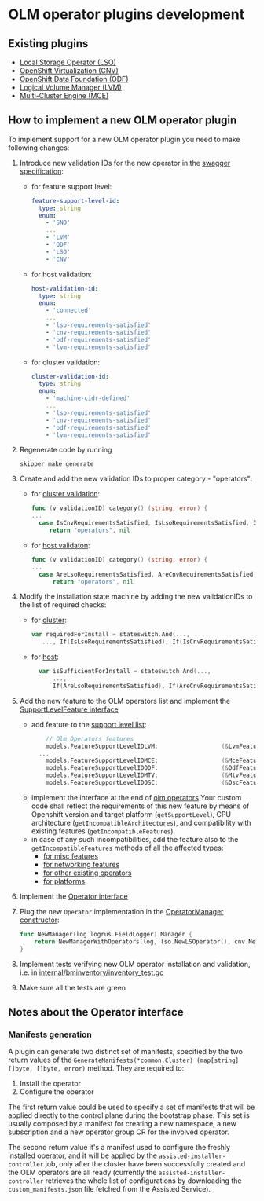 # OLM operator plugins development

## Existing plugins
  - [Local Storage Operator (LSO)](../../internal/operators/lso)
  - [OpenShift Virtualization (CNV)](../../internal/operators/cnv)
  - [OpenShift Data Foundation (ODF)](../../internal/operators/odf)
  - [Logical Volume Manager (LVM)](../../internal/operators/lvm)
  - [Multi-Cluster Engine (MCE)](../../internal/operators/mce)

## How to implement a new OLM operator plugin

To implement support for a new OLM operator plugin you need to make following changes:

 1. Introduce new validation IDs for the new operator in the [swagger specification](../../swagger.yaml):
    - for feature support level:
      ```yaml
      feature-support-level-id:
        type: string
        enum:
          - 'SNO'
          ...
          - 'LVM'
          - 'ODF'
          - 'LSO'
          - 'CNV'
      ```
    - for host validation:
      ```yaml
      host-validation-id:
        type: string
        enum:
          - 'connected'
          ...
          - 'lso-requirements-satisfied'
          - 'cnv-requirements-satisfied'
          - 'odf-requirements-satisfied'
          - 'lvm-requirements-satisfied'
      ```
    - for cluster validation:
      ```yaml
      cluster-validation-id:
        type: string
        enum:
          - 'machine-cidr-defined'
          ...
          - 'lso-requirements-satisfied'
          - 'cnv-requirements-satisfied'
          - 'odf-requirements-satisfied'
          - 'lvm-requirements-satisfied'
      ```
 1. Regenerate code by running
    ```shell script
    skipper make generate
    ```
 1. Create and add the new validation IDs to proper category - "operators":
    - for [cluster validation](../../internal/cluster/validation_id.go):
      ```go
      func (v validationID) category() (string, error) {
      ...
        case IsCnvRequirementsSatisfied, IsLsoRequirementsSatisfied, IsOdfRequirementsSatisfied, IsLvmRequirementsSatisfied:
     	   return "operators", nil
      ```
    - for [host validaton](../../internal/host/validation_id.go):
      ```go
      func (v validationID) category() (string, error) {
      ...
        case AreLsoRequirementsSatisfied, AreCnvRequirementsSatisfied, AreOdfRequirementsSatisfied, AreLvmRequirementsSatisfied:
      		return "operators", nil
      ```
 1. Modify the installation state machine by adding the new validationIDs to the list of required checks:
    - for [cluster](../../internal/cluster/statemachine.go):
      ```go
      var requiredForInstall = stateswitch.And(...,
         ..., If(IsLsoRequirementsSatisfied), If(IsCnvRequirementsSatisfied), If(IsOdfRequirementsSatisfied), If(IsLvmRequirementsSatisfied))
      ```
    - for [host](../../internal/host/statemachine.go):
      ```go
      	var isSufficientForInstall = stateswitch.And(...,
      		...,
      		If(AreLsoRequirementsSatisfied), If(AreCnvRequirementsSatisfied), If(AreOdfRequirementsSatisfied), If(AreLvmRequirementsSatisfied))
      ```
 1. Add the new feature to the OLM operators list and implement the [SupportLevelFeature interface](../../internal/featuresupport/support_level_feature.go)
    - add feature to the [support level list](../../internal/featuresupport/feature_support_level.go):
      ```go
	      // Olm Operators features
	      models.FeatureSupportLevelIDLVM:                  (&LvmFeature{}).New(),
        ...
	      models.FeatureSupportLevelIDMCE:                  (&MceFeature{}).New(),
	      models.FeatureSupportLevelIDODF:                  (&OdfFeature{}).New(),
	      models.FeatureSupportLevelIDMTV:                  (&MtvFeature{}).New(),
	      models.FeatureSupportLevelIDOSC:                  (&OscFeature{}).New(),
      ```
    - implement the interface at the end of [olm operators](../../internal/featuresupport/features_olm_operators.go) 
      Your custom code shall reflect the requirements of this new feature by means of Openshift version and target platform (`getSupportLevel`), CPU architecture (`getIncompatibleArchitectures`), and compatibility with existing features (`getIncompatibleFeatures`).
    - in case of any such incompatibilities, add the feature also to the `getIncompatibleFeatures` methods of all the affected types:
      - [for misc features](../../internal/featuresupport/features_misc.go)
      - [for networking features](../../internal/featuresupport/features_pnetworking.go)
      - [for other existing operators](../../internal/featuresupport/features_olm_operators.go)
      - [for platforms](../../internal/featuresupport/features_platforms.go)

 1. Implement the [Operator interface](../../internal/operators/api/api.go)
 1. Plug the new `Operator` implementation in the [OperatorManager constructor](../../internal/operators/builder.go):
    ```go
    func NewManager(log logrus.FieldLogger) Manager {
    	return NewManagerWithOperators(log, lso.NewLSOperator(), cnv.NewCnvOperator(log), odf.NewOdfOperator(log), lvm.NewLvmOperator(log))
    }
    ```
 1. Implement tests verifying new OLM operator installation and validation, i.e. in [internal/bminventory/inventory_test.go](../../internal/bminventory/inventory_test.go)
 1. Make sure all the tests are green

## Notes about the Operator interface

### Manifests generation
A plugin can generate two distinct set of manifests, specified by the two return values of the `GenerateManifests(*common.Cluster) (map[string][]byte, []byte, error)` method. They are required to:

1. Install the operator
2. Configure the operator

The first return value could be used to specify a set of manifests that will be applied directly to the control plane during the bootstrap phase. This set is usually composed by a 
manifest for creating a new namespace, a new subscription and a new operator group CR for the involved operator.

The second return value it's a manifest used to configure the freshly installed operator, and it will be applied by the ```assisted-installer-controller``` job, only after the cluster have been successfully created and the OLM operators are all ready (currently the ```assisted-installer-controller``` retrieves the whole list of configurations by downloading the ```custom_manifests.json``` file fetched from the Assisted Service).

